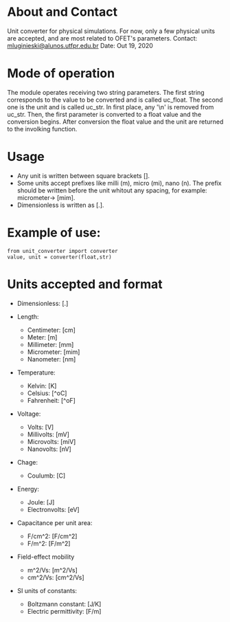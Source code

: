 # About and Contact
Unit converter for physical simulations. For now, only a few physical units are accepted, and are most related to OFET's parameters.
Contact: mluginieski@alunos.utfpr.edu.br
Date: Out 19, 2020

# Mode of operation
The module operates receiving two string parameters. The first string corresponds to the value to be converted and is called uc_float. The second one is the unit and is called uc_str. In first place, any '\n' is removed from uc_str. Then, the first parameter is converted to a float value and the conversion begins. After conversion the float value and the unit are returned to the involking function.

# Usage
  * Any unit is written between square brackets [].
  * Some units accept prefixes like milli (m), micro (mi), nano (n). The prefix
    should be written before the unit whitout any spacing, for example:
    micrometer-> [mim].
  * Dimensionless is written as [.].
  
# Example of use:
```
from unit_converter import converter
value, unit = converter(float,str)
```

# Units accepted and format
  * Dimensionless:             [.]
  
  * Length:
    * Centimeter:              [cm]
    * Meter:                   [m]
    * Millimeter:              [mm]
    * Micrometer:              [mim]
    * Nanometer:               [nm]

  * Temperature:
    * Kelvin:                [K]
    * Celsius:               [^oC]
    * Fahrenheit:            [^oF]

  * Voltage:
    * Volts:                 [V]
    * Millivolts:            [mV]
    * Microvolts:            [miV]
    * Nanovolts:             [nV]
      
  * Chage:
    * Coulumb:               [C]

  * Energy:
    * Joule:                 [J]
    * Electronvolts:         [eV]
      
  * Capacitance per unit area:
    * F/cm^2:                [F/cm^2]
    * F/m^2:                 [F/m^2]

  * Field-effect mobility
    * m^2/Vs:                [m^2/Vs]
    * cm^2/Vs:               [cm^2/Vs]

  * SI units of constants:
    * Boltzmann constant:    [J/K]
    * Electric permittivity: [F/m]

